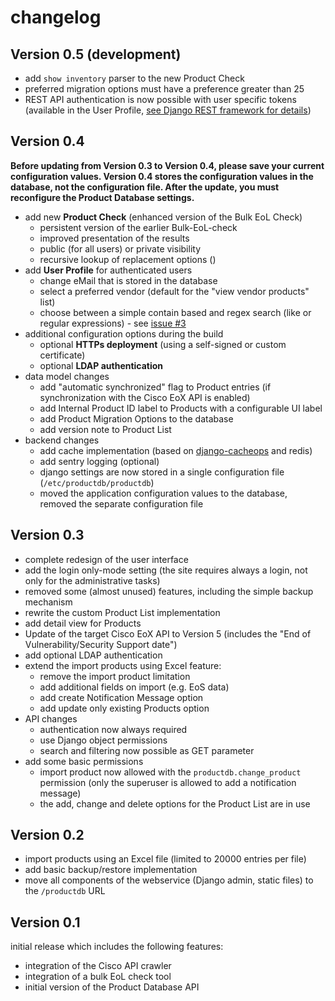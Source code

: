# changelog

## Version 0.5 (development)

* add ```show inventory``` parser to the new Product Check
* preferred migration options must have a preference greater than 25
* REST API authentication is now possible with user specific tokens (available in the User Profile, 
[see Django REST framework for details](http://www.django-rest-framework.org/api-guide/authentication/#tokenauthentication)) 

## Version 0.4

**Before updating from Version 0.3 to Version 0.4, please save your current configuration values. Version 0.4 
stores the configuration values in the database, not the configuration file. After the update, you must reconfigure 
the Product Database settings.**

* add new **Product Check** (enhanced version of the Bulk EoL Check)
  * persistent version of the earlier Bulk-EoL-check
  * improved presentation of the results
  * public (for all users) or private visibility
  * recursive lookup of replacement options ()
* add **User Profile** for authenticated users
  * change eMail that is stored in the database
  * select a preferred vendor (default for the "view vendor products" list)
  * choose between a simple contain based and regex search (like or regular expressions) - see [issue #3](https://github.com/hoelsner/product-database/issues/3)
* additional configuration options during the build
  * optional **HTTPs deployment** (using a self-signed or custom certificate)
  * optional **LDAP authentication**
* data model changes
  * add "automatic synchronized" flag to Product entries (if synchronization with the Cisco EoX API is enabled)
  * add Internal Product ID label to Products with a configurable UI label
  * add Product Migration Options to the database
  * add version note to Product List
* backend changes
  * add cache implementation (based on [django-cacheops](https://github.com/Suor/django-cacheops) and redis)
  * add sentry logging (optional)
  * django settings are now stored in a single configuration file (```/etc/productdb/productdb```)
  * moved the application configuration values to the database, removed the separate configuration file

## Version 0.3

* complete redesign of the user interface
* add the login only-mode setting (the site requires always a login, not only for the administrative tasks)
* removed some (almost unused) features, including the simple backup mechanism
* rewrite the custom Product List implementation
* add detail view for Products
* Update of the target Cisco EoX API to Version 5 (includes the "End of Vulnerability/Security Support date")
* add optional LDAP authentication
* extend the import products using Excel feature:
  * remove the import product limitation
  * add additional fields on import (e.g. EoS data)
  * add create Notification Message option
  * add update only existing Products option
* API changes
  * authentication now always required
  * use Django object permissions
  * search and filtering now possible as GET parameter
* add some basic permissions
  * import product now allowed with the `productdb.change_product` permission (only the superuser is allowed to add a notification message)
  * the add, change and delete options for the Product List are in use

## Version 0.2

* import products using an Excel file (limited to 20000 entries per file)
* add basic backup/restore implementation
* move all components of the webservice (Django admin, static files) to the `/productdb` URL

## Version 0.1

initial release which includes the following features:

* integration of the Cisco API crawler
* integration of a bulk EoL check tool
* initial version of the Product Database API
